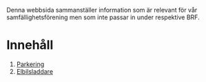 Denna webbsida sammanställer information som är relevant för vår samfällighetsförening men som inte passar in under respektive BRF.

# Innehåll

1. [Parkering](./parkering.md)
1. [Elbilsladdare](./elbilsladdare.md)
